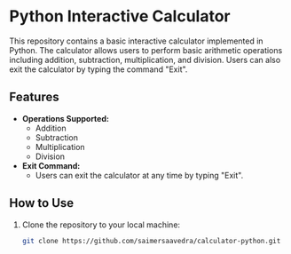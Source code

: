 # Python Interactive Calculator

This repository contains a basic interactive calculator implemented in Python. The calculator allows users to perform basic arithmetic operations including addition, subtraction, multiplication, and division. Users can also exit the calculator by typing the command "Exit".

## Features

- **Operations Supported:**
  - Addition
  - Subtraction
  - Multiplication
  - Division
- **Exit Command:**
  - Users can exit the calculator at any time by typing "Exit".

## How to Use

1. Clone the repository to your local machine:
   ```bash
   git clone https://github.com/saimersaavedra/calculator-python.git